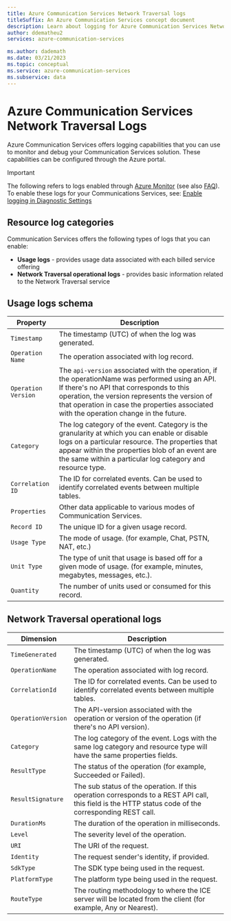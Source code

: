 ```yaml
---
title: Azure Communication Services Network Traversal logs
titleSuffix: An Azure Communication Services concept document
description: Learn about logging for Azure Communication Services Network Traversal.
author: ddematheu2
services: azure-communication-services

ms.author: dademath
ms.date: 03/21/2023
ms.topic: conceptual
ms.service: azure-communication-services
ms.subservice: data
---
```


# Azure Communication Services Network Traversal Logs

Azure Communication Services offers logging capabilities that you can use to monitor and debug your Communication Services solution. These capabilities can be configured through the Azure portal.

> [!IMPORTANT]
> The following refers to logs enabled through [Azure Monitor](../../../../azure-monitor/overview.md) (see also [FAQ](../../../../azure-monitor/faq.yml)). To enable these logs for your Communications Services, see: [Enable logging in Diagnostic Settings](../enable-logging.md)

## Resource log categories

Communication Services offers the following types of logs that you can enable:

* **Usage logs** - provides usage data associated with each billed service offering
* **Network Traversal operational logs** - provides basic information related to the Network Traversal service

## Usage logs schema

| Property | Description |
| -------- | ---------------|
| `Timestamp` | The timestamp (UTC) of when the log was generated. |
| `Operation Name` | The operation associated with log record. |
| `Operation Version` | The `api-version` associated with the operation, if the operationName was performed using an API. If there's no API that corresponds to this operation, the version represents the version of that operation in case the properties associated with the operation change in the future. |
| `Category` | The log category of the event. Category is the granularity at which you can enable or disable logs on a particular resource. The properties that appear within the properties blob of an event are the same within a particular log category and resource type. |
| `Correlation ID` | The ID for correlated events. Can be used to identify correlated events between multiple tables. |
| `Properties` | Other data applicable to various modes of Communication Services. |
| `Record ID` | The unique ID for a given usage record. |
| `Usage Type` | The mode of usage. (for example, Chat, PSTN, NAT, etc.) |
| `Unit Type` | The type of unit that usage is based off for a given mode of usage. (for example, minutes, megabytes, messages, etc.). |
| `Quantity` | The number of units used or consumed for this record. |

## Network Traversal operational logs

| Dimension | Description|
|------------------|--------------------|
| `TimeGenerated` | The timestamp (UTC) of when the log was generated. |
| `OperationName` | The operation associated with log record.  |
| `CorrelationId`    | The ID for correlated events. Can be used to identify correlated events between multiple tables.                                                      |
| `OperationVersion` | The API-version associated with the operation or version of the operation (if there's no API version).                                               |
| `Category`         | The log category of the event. Logs with the same log category and resource type will have the same properties fields.                                |
| `ResultType`       | The status of the operation (for example, Succeeded or Failed). |
| `ResultSignature`  | The sub status of the operation. If this operation corresponds to a REST API call, this field is the HTTP status code of the corresponding REST call. |
| `DurationMs`       | The duration of the operation in milliseconds.  |
| `Level`            | The severity level of the operation.           |
| `URI`              | The URI of the request.                         |
| `Identity`         | The request sender's identity, if provided.     |
| `SdkType`          | The SDK type being used in the request.          |
| `PlatformType`     | The platform type being used in the request.      |
| `RouteType`        | The routing methodology to where the ICE server will be located from the client (for example, Any or Nearest). |

